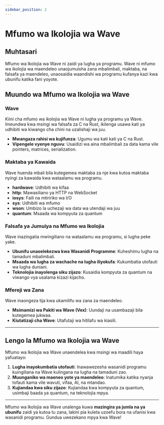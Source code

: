 ```yaml
---
sidebar_position: 2
---
```


# Mfumo wa Ikolojia wa Wave

## Muhtasari

Mfumo wa Ikolojia wa Wave ni zaidi ya lugha ya programu.
Wave ni mfumo wa ikolojia wa maendeleo unaojumuisha zana mbalimbali, maktaba, na falsafa ya maendeleo, unaosaidia waandishi wa programu kufanya kazi kwa ubunifu katika fani yoyote.

## Muundo wa Mfumo wa Ikolojia wa Wave

### Wave

Kiini cha mfumo wa ikolojia wa Wave ni lugha ya programu ya Wave.
Imeundwa kwa msingi wa falsafa za C na Rust, ikilenga usawa kati ya udhibiti wa kiwango cha chini na uzalishaji wa juu.

- **Mwangaza rahisi wa kujifunza**: Ugumu wa kati kati ya C na Rust.
- **Vipengele vyenye nguvu**: Usaidizi wa aina mbalimbali za data kama vile pointers, matrices, serialization.

### Maktaba ya Kawaida

Wave huenda mbali bila kutegemea maktaba za nje kwa kutoa maktaba nyingi za kawaida kwa wataalamu wa programu.

- **hardwave**: Udhibiti wa kifaa
- **http**: Mawasiliano ya HTTP na WebSocket
- **iosys**: Faili na mtiririko wa I/O
- **sys**: Udhibiti wa mfumo
- **wson**: Umbizo la uchezaji wa data wa utendaji wa juu
- **quantum**: Msaada wa kompyuta za quantum

### Falsafa ya Jumuiya na Mfumo wa Ikolojia

Wave inazingatia mwingiliano na wataalamu wa programu, si lugha peke yake.

- **Ubunifu unaoelekezwa kwa Wasanidi Programme**: Kuheshimu lugha na tamaduni mbalimbali.
- **Msaada wa lugha za wachache na lugha iliyokufa**: Kukumbatia utofauti wa lugha duniani.
- **Teknolojia inayolenga siku zijazo**: Kusaidia kompyuta za quantum na viwango vya usalama kizazi kijacho.

### Mfereji wa Zana

Wave inaongeza tija kwa ukamilifu wa zana za maendeleo.

- **Msimamizi wa Pakiti wa Wave (Vex)**: Uundaji na usambazaji bila kutegemea jukwaa.
- **Kiutatizaji cha Wave**: Utafutaji wa hitilafu wa kiasili.

---

## Lengo la Mfumo wa Ikolojia wa Wave

Mfumo wa Ikolojia wa Wave unaendelea kwa msingi wa maadili haya yafuatayo:

1. **Lugha inayokumbatia utofauti**: Inawawezesha wasanidi programu kuingiliana na Wave kulingana na lugha na tamaduni zao.
2. **Muunganiko wa maeneo yote ya maendeleo**: Inatumika katika nyanja tofauti kama vile wavuti, vifaa, AI, na mtandao.
3. **Kujiandaa kwa siku zijazo**: Kujiandaa kwa kompyuta za quantum, usimbaji baada ya quantum, na teknolojia mpya.

---

Mfumo wa Ikolojia wa Wave unalenga kuwa **mazingira ya jumla na ya ubunifu** zaidi ya kutoa tu zana, lakini pia kuleta uzoefu bora na ufanisi kwa wasanidi programu.
Gundua uwezekano mpya kwa Wave!
